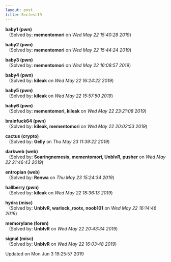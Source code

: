 ```yaml
---
layout: post
title: Secfest19
---
```


<!--break-->

**baby1 (pwn)**  
&nbsp;&nbsp;&nbsp;(Solved by: **mementomori** on _Wed May 22 15:40:28 2019_)  
  
**baby2 (pwn)**  
&nbsp;&nbsp;&nbsp;(Solved by: **mementomori** on _Wed May 22 15:44:24 2019_)  
  
**baby3 (pwn)**  
&nbsp;&nbsp;&nbsp;(Solved by: **mementomori** on _Wed May 22 16:08:57 2019_)  
  
**baby4 (pwn)**  
&nbsp;&nbsp;&nbsp;(Solved by: **kileak** on _Wed May 22 16:24:22 2019_)  
  
**baby5 (pwn)**  
&nbsp;&nbsp;&nbsp;(Solved by: **kileak** on _Wed May 22 15:57:50 2019_)  
  
**baby6 (pwn)**  
&nbsp;&nbsp;&nbsp;(Solved by: **mementomori, kileak** on _Wed May 22 23:21:08 2019_)  
  
**brainfuck64 (pwn)**  
&nbsp;&nbsp;&nbsp;(Solved by: **kileak, mementomori** on _Wed May 22 20:02:53 2019_)  
  
**cactus (crypto)**  
&nbsp;&nbsp;&nbsp;(Solved by: **Gelly** on _Thu May 23 11:39:22 2019_)  
  
**darkweb (web)**  
&nbsp;&nbsp;&nbsp;(Solved by: **Soaringnemesis, mementomori, UnblvR, pusher** on _Wed May 22 21:46:43 2019_)  
  
**entropian (web)**  
&nbsp;&nbsp;&nbsp;(Solved by: **Renwa** on _Thu May 23 15:24:34 2019_)  
  
**hallberry (pwn)**  
&nbsp;&nbsp;&nbsp;(Solved by: **kileak** on _Wed May 22 18:36:13 2019_)  
  
**hydra (misc)**  
&nbsp;&nbsp;&nbsp;(Solved by: **UnblvR, warlock_rootx, noob101** on _Wed May 22 16:14:46 2019_)  
  
**memorylane (foren)**  
&nbsp;&nbsp;&nbsp;(Solved by: **UnblvR** on _Wed May 22 20:43:34 2019_)  
  
**signal (misc)**  
&nbsp;&nbsp;&nbsp;(Solved by: **UnblvR** on _Wed May 22 16:03:48 2019_)  
  


Updated on Mon Jun  3 19:25:57 2019
